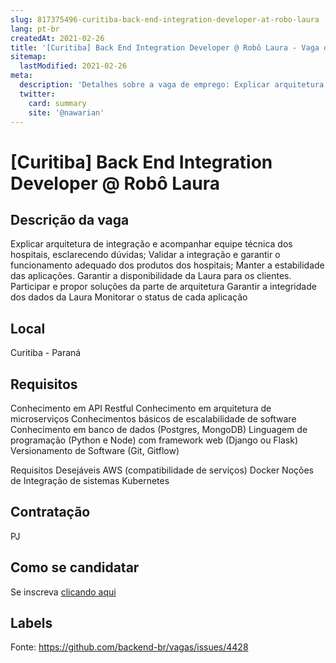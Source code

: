 ```yaml
---
slug: 817375496-curitiba-back-end-integration-developer-at-robo-laura
lang: pt-br
createdAt: 2021-02-26
title: '[Curitiba] Back End Integration Developer @ Robô Laura - Vaga de Emprego'
sitemap:
  lastModified: 2021-02-26
meta:
  description: 'Detalhes sobre a vaga de emprego: Explicar arquitetura de integração e acompanhar equipe técnica dos hospitais, esclarecendo dúvidas; Validar a integração e garantir o funcionamento adequado dos produtos dos hospitais; Manter a estabilidade das aplicações. Garantir a disponibilidade da Laura para os clientes. Participar e propor soluções da parte de arquitetura Garantir a integridade dos dados da Laura Monitorar o status de cada aplicação'
  twitter:
    card: summary
    site: '@nawarian'
---
```


# [Curitiba] Back End Integration Developer @ Robô Laura

## Descrição da vaga

Explicar arquitetura de integração e acompanhar equipe técnica dos hospitais, esclarecendo dúvidas;
Validar a integração e garantir o funcionamento adequado dos produtos dos hospitais;
Manter a estabilidade das aplicações.
Garantir a disponibilidade da Laura para os clientes.
Participar e propor soluções da parte de arquitetura
Garantir a integridade dos dados da Laura
Monitorar o status de cada aplicação

## Local

Curitiba - Paraná

## Requisitos

Conhecimento em API Restful
Conhecimento em arquitetura de microserviços
Conhecimentos básicos de escalabilidade de software
Conhecimento em banco de dados (Postgres, MongoDB)
Linguagem de programação (Python e Node) com framework web (Django ou Flask)
Versionamento de Software (Git, Gitflow)

Requisitos Desejáveis
AWS (compatibilidade de serviços)
Docker
Noções de Integração de sistemas
Kubernetes

## Contratação

PJ

## Como se candidatar

Se inscreva [clicando aqui](https://www.pyjobs.com.br/job/2146)

## Labels



Fonte: https://github.com/backend-br/vagas/issues/4428